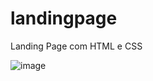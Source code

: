 # landingpage
Landing Page com  HTML e CSS


![image](https://user-images.githubusercontent.com/102630771/182985165-e111dfea-9468-4ab5-a48e-59d55828cc2c.png)
